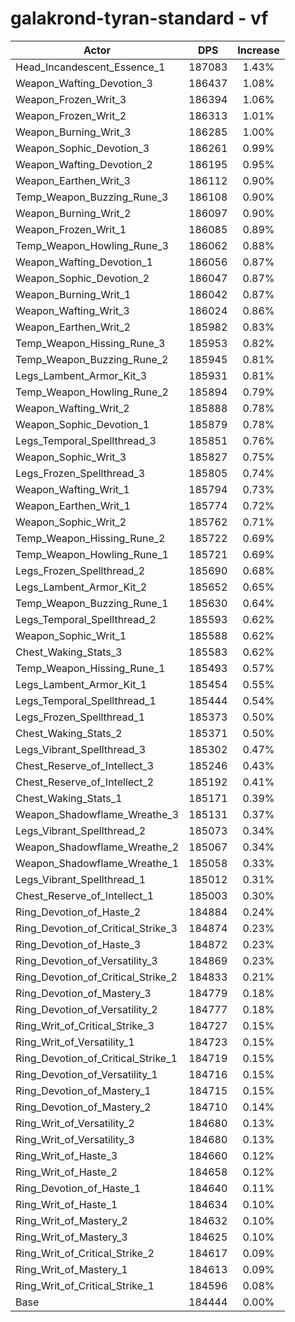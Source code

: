 # galakrond-tyran-standard - vf
| Actor | DPS | Increase |
|---|:---:|:---:|
|Head_Incandescent_Essence_1|187083|1.43%|
|Weapon_Wafting_Devotion_3|186437|1.08%|
|Weapon_Frozen_Writ_3|186394|1.06%|
|Weapon_Frozen_Writ_2|186313|1.01%|
|Weapon_Burning_Writ_3|186285|1.00%|
|Weapon_Sophic_Devotion_3|186261|0.99%|
|Weapon_Wafting_Devotion_2|186195|0.95%|
|Weapon_Earthen_Writ_3|186112|0.90%|
|Temp_Weapon_Buzzing_Rune_3|186108|0.90%|
|Weapon_Burning_Writ_2|186097|0.90%|
|Weapon_Frozen_Writ_1|186085|0.89%|
|Temp_Weapon_Howling_Rune_3|186062|0.88%|
|Weapon_Wafting_Devotion_1|186056|0.87%|
|Weapon_Sophic_Devotion_2|186047|0.87%|
|Weapon_Burning_Writ_1|186042|0.87%|
|Weapon_Wafting_Writ_3|186024|0.86%|
|Weapon_Earthen_Writ_2|185982|0.83%|
|Temp_Weapon_Hissing_Rune_3|185953|0.82%|
|Temp_Weapon_Buzzing_Rune_2|185945|0.81%|
|Legs_Lambent_Armor_Kit_3|185931|0.81%|
|Temp_Weapon_Howling_Rune_2|185894|0.79%|
|Weapon_Wafting_Writ_2|185888|0.78%|
|Weapon_Sophic_Devotion_1|185879|0.78%|
|Legs_Temporal_Spellthread_3|185851|0.76%|
|Weapon_Sophic_Writ_3|185827|0.75%|
|Legs_Frozen_Spellthread_3|185805|0.74%|
|Weapon_Wafting_Writ_1|185794|0.73%|
|Weapon_Earthen_Writ_1|185774|0.72%|
|Weapon_Sophic_Writ_2|185762|0.71%|
|Temp_Weapon_Hissing_Rune_2|185722|0.69%|
|Temp_Weapon_Howling_Rune_1|185721|0.69%|
|Legs_Frozen_Spellthread_2|185690|0.68%|
|Legs_Lambent_Armor_Kit_2|185652|0.65%|
|Temp_Weapon_Buzzing_Rune_1|185630|0.64%|
|Legs_Temporal_Spellthread_2|185593|0.62%|
|Weapon_Sophic_Writ_1|185588|0.62%|
|Chest_Waking_Stats_3|185583|0.62%|
|Temp_Weapon_Hissing_Rune_1|185493|0.57%|
|Legs_Lambent_Armor_Kit_1|185454|0.55%|
|Legs_Temporal_Spellthread_1|185444|0.54%|
|Legs_Frozen_Spellthread_1|185373|0.50%|
|Chest_Waking_Stats_2|185371|0.50%|
|Legs_Vibrant_Spellthread_3|185302|0.47%|
|Chest_Reserve_of_Intellect_3|185246|0.43%|
|Chest_Reserve_of_Intellect_2|185192|0.41%|
|Chest_Waking_Stats_1|185171|0.39%|
|Weapon_Shadowflame_Wreathe_3|185131|0.37%|
|Legs_Vibrant_Spellthread_2|185073|0.34%|
|Weapon_Shadowflame_Wreathe_2|185067|0.34%|
|Weapon_Shadowflame_Wreathe_1|185058|0.33%|
|Legs_Vibrant_Spellthread_1|185012|0.31%|
|Chest_Reserve_of_Intellect_1|185003|0.30%|
|Ring_Devotion_of_Haste_2|184884|0.24%|
|Ring_Devotion_of_Critical_Strike_3|184874|0.23%|
|Ring_Devotion_of_Haste_3|184872|0.23%|
|Ring_Devotion_of_Versatility_3|184869|0.23%|
|Ring_Devotion_of_Critical_Strike_2|184833|0.21%|
|Ring_Devotion_of_Mastery_3|184779|0.18%|
|Ring_Devotion_of_Versatility_2|184777|0.18%|
|Ring_Writ_of_Critical_Strike_3|184727|0.15%|
|Ring_Writ_of_Versatility_1|184723|0.15%|
|Ring_Devotion_of_Critical_Strike_1|184719|0.15%|
|Ring_Devotion_of_Versatility_1|184716|0.15%|
|Ring_Devotion_of_Mastery_1|184715|0.15%|
|Ring_Devotion_of_Mastery_2|184710|0.14%|
|Ring_Writ_of_Versatility_2|184680|0.13%|
|Ring_Writ_of_Versatility_3|184680|0.13%|
|Ring_Writ_of_Haste_3|184660|0.12%|
|Ring_Writ_of_Haste_2|184658|0.12%|
|Ring_Devotion_of_Haste_1|184640|0.11%|
|Ring_Writ_of_Haste_1|184634|0.10%|
|Ring_Writ_of_Mastery_2|184632|0.10%|
|Ring_Writ_of_Mastery_3|184625|0.10%|
|Ring_Writ_of_Critical_Strike_2|184617|0.09%|
|Ring_Writ_of_Mastery_1|184613|0.09%|
|Ring_Writ_of_Critical_Strike_1|184596|0.08%|
|Base|184444|0.00%|
